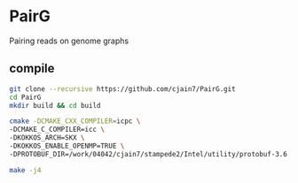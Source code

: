# PairG
Pairing reads on genome graphs

## compile
```sh
git clone --recursive https://github.com/cjain7/PairG.git
cd PairG
mkdir build && cd build

cmake -DCMAKE_CXX_COMPILER=icpc \
-DCMAKE_C_COMPILER=icc \
-DKOKKOS_ARCH=SKX \
-DKOKKOS_ENABLE_OPENMP=TRUE \
-DPROTOBUF_DIR=/work/04042/cjain7/stampede2/Intel/utility/protobuf-3.6.0/local_install ..

make -j4
```
